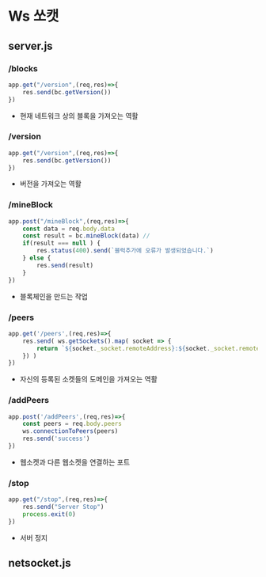 # Ws 쏘캣

## server.js
### /blocks
```js
app.get("/version",(req,res)=>{
    res.send(bc.getVersion())
})
```
- 현재 네트워크 상의 블록을 가져오는 역활
### /version
```js
app.get("/version",(req,res)=>{
    res.send(bc.getVersion())
})
```
- 버전을 가져오는 역활
### /mineBlock
```js
app.post("/mineBlock",(req,res)=>{
    const data = req.body.data 
    const result = bc.mineBlock(data) // 
    if(result === null ) {
        res.status(400).send(`블럭추가에 오류가 발생되었습니다.`)
    } else {
        res.send(result)
    }
})
```
- 블록체인을 만드는 작업
### /peers
```js
app.get('/peers',(req,res)=>{
    res.send( ws.getSockets().map( socket => {
        return `${socket._socket.remoteAddress}:${socket._socket.remotePort}`;
    }) )
})
```
- 자신의 등록된 소켓들의 도메인을 가져오는 역활
### /addPeers 
```js
app.post('/addPeers',(req,res)=>{
    const peers = req.body.peers
    ws.connectionToPeers(peers)
    res.send('success')
})
```
- 웹소켓과 다른 웹소켓을 연결하는 포트
### /stop 
```js
app.get("/stop",(req,res)=>{
    res.send("Server Stop")
    process.exit(0)
})

```
- 서버 정지

## netsocket.js
